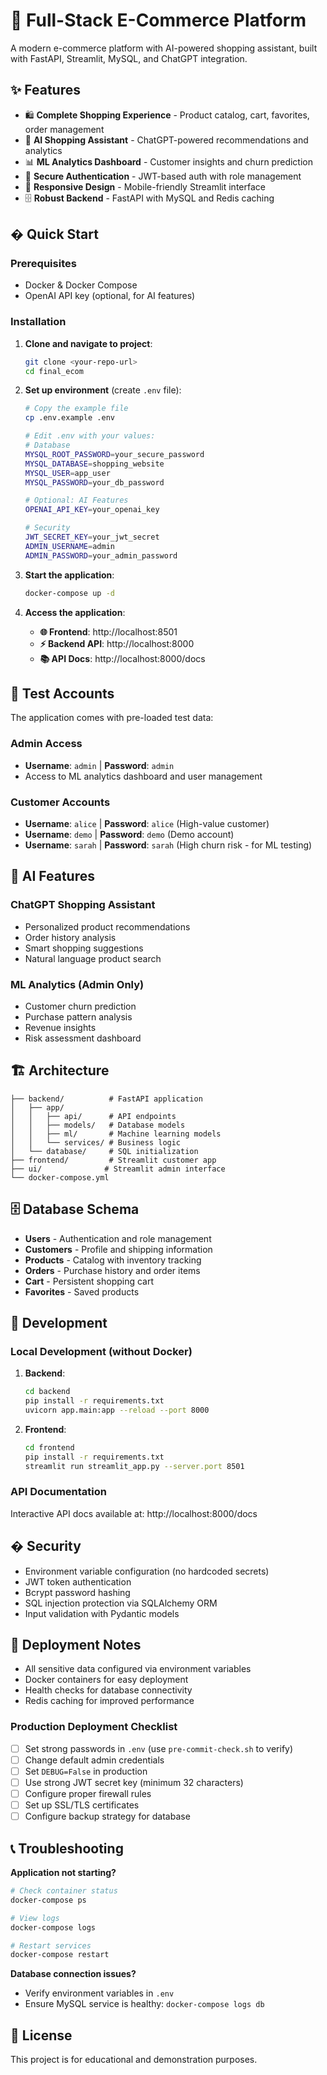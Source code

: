 # 🛒 Full-Stack E-Commerce Platform

A modern e-commerce platform with AI-powered shopping assistant, built with FastAPI, Streamlit, MySQL, and ChatGPT integration.

## ✨ Features

- 🛍️ **Complete Shopping Experience** - Product catalog, cart, favorites, order management
- 🤖 **AI Shopping Assistant** - ChatGPT-powered recommendations and analytics
- 📊 **ML Analytics Dashboard** - Customer insights and churn prediction
- 🔐 **Secure Authentication** - JWT-based auth with role management
- 📱 **Responsive Design** - Mobile-friendly Streamlit interface
- 🗄️ **Robust Backend** - FastAPI with MySQL and Redis caching

## � Quick Start

### Prerequisites
- Docker & Docker Compose
- OpenAI API key (optional, for AI features)

### Installation

1. **Clone and navigate to project**:
   ```bash
   git clone <your-repo-url>
   cd final_ecom
   ```

2. **Set up environment** (create `.env` file):
   ```bash
   # Copy the example file
   cp .env.example .env
   
   # Edit .env with your values:
   # Database
   MYSQL_ROOT_PASSWORD=your_secure_password
   MYSQL_DATABASE=shopping_website
   MYSQL_USER=app_user
   MYSQL_PASSWORD=your_db_password
   
   # Optional: AI Features
   OPENAI_API_KEY=your_openai_key
   
   # Security
   JWT_SECRET_KEY=your_jwt_secret
   ADMIN_USERNAME=admin
   ADMIN_PASSWORD=your_admin_password
   ```

3. **Start the application**:
   ```bash
   docker-compose up -d
   ```

4. **Access the application**:
   - **🌐 Frontend**: http://localhost:8501
   - **⚡ Backend API**: http://localhost:8000
   - **📚 API Docs**: http://localhost:8000/docs

## 👥 Test Accounts

The application comes with pre-loaded test data:

### Admin Access
- **Username**: `admin` | **Password**: `admin`
- Access to ML analytics dashboard and user management

### Customer Accounts
- **Username**: `alice` | **Password**: `alice` (High-value customer)
- **Username**: `demo` | **Password**: `demo` (Demo account)
- **Username**: `sarah` | **Password**: `sarah` (High churn risk - for ML testing)

## 🤖 AI Features

### ChatGPT Shopping Assistant
- Personalized product recommendations
- Order history analysis
- Smart shopping suggestions
- Natural language product search

### ML Analytics (Admin Only)
- Customer churn prediction
- Purchase pattern analysis
- Revenue insights
- Risk assessment dashboard

## 🏗️ Architecture

```
├── backend/          # FastAPI application
│   ├── app/
│   │   ├── api/      # API endpoints
│   │   ├── models/   # Database models
│   │   ├── ml/       # Machine learning models
│   │   └── services/ # Business logic
│   └── database/     # SQL initialization
├── frontend/         # Streamlit customer app
├── ui/              # Streamlit admin interface
└── docker-compose.yml
```

## 🗄️ Database Schema

- **Users** - Authentication and role management
- **Customers** - Profile and shipping information  
- **Products** - Catalog with inventory tracking
- **Orders** - Purchase history and order items
- **Cart** - Persistent shopping cart
- **Favorites** - Saved products

## 🔧 Development

### Local Development (without Docker)

1. **Backend**:
   ```bash
   cd backend
   pip install -r requirements.txt
   uvicorn app.main:app --reload --port 8000
   ```

2. **Frontend**:
   ```bash
   cd frontend
   pip install -r requirements.txt
   streamlit run streamlit_app.py --server.port 8501
   ```

### API Documentation
Interactive API docs available at: http://localhost:8000/docs

## � Security

- Environment variable configuration (no hardcoded secrets)
- JWT token authentication
- Bcrypt password hashing
- SQL injection protection via SQLAlchemy ORM
- Input validation with Pydantic models

## 🚀 Deployment Notes

- All sensitive data configured via environment variables
- Docker containers for easy deployment
- Health checks for database connectivity
- Redis caching for improved performance

### Production Deployment Checklist
- [ ] Set strong passwords in `.env` (use `pre-commit-check.sh` to verify)
- [ ] Change default admin credentials
- [ ] Set `DEBUG=False` in production
- [ ] Use strong JWT secret key (minimum 32 characters)
- [ ] Configure proper firewall rules
- [ ] Set up SSL/TLS certificates
- [ ] Configure backup strategy for database

## 📞 Troubleshooting

**Application not starting?**
```bash
# Check container status
docker-compose ps

# View logs
docker-compose logs

# Restart services
docker-compose restart
```

**Database connection issues?**
- Verify environment variables in `.env`
- Ensure MySQL service is healthy: `docker-compose logs db`

## 📄 License

This project is for educational and demonstration purposes.
